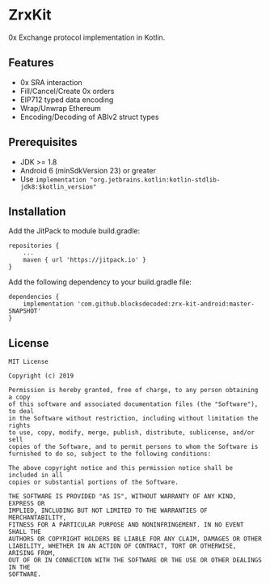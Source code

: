 # ZrxKit
0x Exchange protocol implementation in Kotlin.

## Features
* 0x SRA interaction
* Fill/Cancel/Create 0x orders
* EIP712 typed data encoding
* Wrap/Unwrap Ethereum
* Encoding/Decoding of ABIv2 struct types

## Prerequisites
* JDK >= 1.8
* Android 6 (minSdkVersion 23) or greater
* Use `implementation "org.jetbrains.kotlin:kotlin-stdlib-jdk8:$kotlin_version"`

## Installation
Add the JitPack to module build.gradle:
```
repositories {
    ...
    maven { url 'https://jitpack.io' }
}
```
Add the following dependency to your build.gradle file:
```
dependencies {
    implementation 'com.github.blocksdecoded:zrx-kit-android:master-SNAPSHOT'
}
```

## License
    MIT License

    Copyright (c) 2019
    
    Permission is hereby granted, free of charge, to any person obtaining a copy
    of this software and associated documentation files (the "Software"), to deal
    in the Software without restriction, including without limitation the rights
    to use, copy, modify, merge, publish, distribute, sublicense, and/or sell
    copies of the Software, and to permit persons to whom the Software is
    furnished to do so, subject to the following conditions:
    
    The above copyright notice and this permission notice shall be included in all
    copies or substantial portions of the Software.
    
    THE SOFTWARE IS PROVIDED "AS IS", WITHOUT WARRANTY OF ANY KIND, EXPRESS OR
    IMPLIED, INCLUDING BUT NOT LIMITED TO THE WARRANTIES OF MERCHANTABILITY,
    FITNESS FOR A PARTICULAR PURPOSE AND NONINFRINGEMENT. IN NO EVENT SHALL THE
    AUTHORS OR COPYRIGHT HOLDERS BE LIABLE FOR ANY CLAIM, DAMAGES OR OTHER
    LIABILITY, WHETHER IN AN ACTION OF CONTRACT, TORT OR OTHERWISE, ARISING FROM,
    OUT OF OR IN CONNECTION WITH THE SOFTWARE OR THE USE OR OTHER DEALINGS IN THE
    SOFTWARE.
    